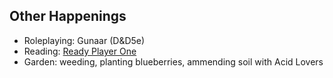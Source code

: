 
## Other Happenings

- Roleplaying: Gunaar (D&D5e)
- Reading: [Ready Player One](https://djradon.github.io/wiki/notes/4renl3xd6mhnp5chgw4mnb9/)
- Garden: weeding, planting blueberries, ammending soil with Acid Lovers
